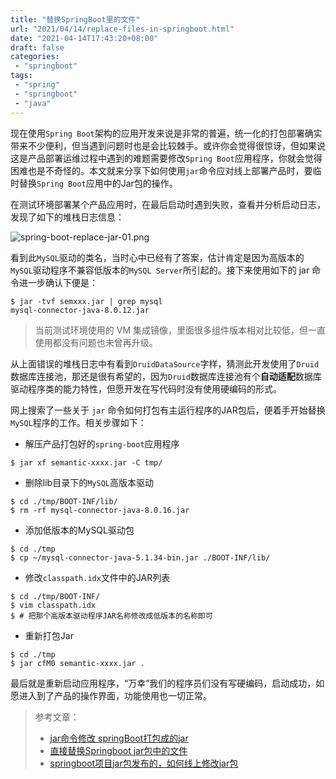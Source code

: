 ```yaml
---
title: "替换SpringBoot里的文件"
url: "2021/04/14/replace-files-in-springboot.html"
date: "2021-04-14T17:43:20+08:00"
draft: false
categories:
 - "springboot"
tags:
 - "spring"
 - "springboot"
 - "java"
---
```


现在使用`Spring Boot`架构的应用开发来说是非常的普遍，统一化的打包部署确实带来不少便利，但当遇到问题时也是会比较棘手。或许你会觉得很惊讶，但如果说这是产品部署运维过程中遇到的难题需要修改`Spring Boot`应用程序，你就会觉得困难也是不奇怪的。本文就来分享下如何使用`jar`命令应对线上部署产品时，要临时替换`Spring Boot`应用中的Jar包的操作。

<!--more-->

在测试环境部署某个产品应用时，在最后启动时遇到失败，查看并分析启动日志，发现了如下的堆栈日志信息：

![spring-boot-replace-jar-01.png](//imgs.lisenhui.cn/blog/2021/04-14-spring-boot-replace-jar-01.png)

看到此`MySQL`驱动的类名，当时心中已经有了答案，估计肯定是因为高版本的`MySQL`驱动程序不兼容低版本的`MySQL Server`所引起的。接下来使用如下的 jar  命令进一步确认下便是：

```shell
$ jar -tvf semxxx.jar | grep mysql
mysql-connector-java-8.0.12.jar
```

>当前测试环境使用的 VM 集成镜像，里面很多组件版本相对比较低，但一直使用都没有问题也未曾再升级。

从上面错误的堆栈日志中有看到`DruidDataSource`字样，猜测此开发使用了`Druid`数据库连接池，那还是很有希望的，因为`Druid`数据库连接池有个**自动适配**数据库驱动程序类的能力特性，但愿开发在写代码时没有使用硬编码的形式。

网上搜索了一些关于 `jar` 命令如何打包有主运行程序的JAR包后，便着手开始替换`MySQL`程序的工作。相关步骤如下：

- 解压产品打包好的`spring-boot`应用程序

```shell
$ jar xf semantic-xxxx.jar -C tmp/
```

- 删除lib目录下的`MySQL`高版本驱动

```shell
$ cd ./tmp/BOOT-INF/lib/
$ rm -rf mysql-connector-java-8.0.16.jar
```

- 添加低版本的MySQL驱动包

```shell
$ cd ./tmp
$ cp ~/mysql-connector-java-5.1.34-bin.jar ./BOOT-INF/lib/
```

- 修改`classpath.idx`文件中的JAR列表

```shell
$ cd ./tmp/BOOT-INF/
$ vim classpath.idx
$ # 把那个高版本驱动程序JAR名称修改成低版本的名称即可
```

- 重新打包Jar

```shell
$ cd ./tmp
$ jar cfM0 semantic-xxxx.jar .
```

最后就是重新启动应用程序，“万幸”我们的程序员们没有写硬编码，启动成功，如愿进入到了产品的操作界面，功能使用也一切正常。

> 参考文章：
> - [jar命令修改 springBoot打包成的jar](https://blog.csdn.net/fouling/article/details/100539821)
> - [直接替换Springboot jar包中的文件](https://blog.csdn.net/weixin_43908525/article/details/108317009)
> - [springboot项目jar包发布的，如何线上修改jar包](https://blog.csdn.net/u010989776/article/details/107056527)


